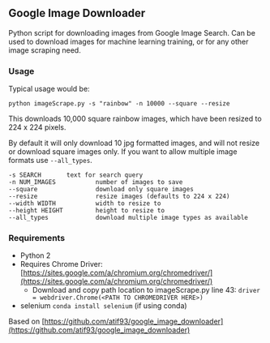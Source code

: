 ## Google Image Downloader

Python script for downloading images from Google Image Search. Can be used to download images for machine learning training, or for any other image scraping need.

### Usage
Typical usage would be:

`python imageScrape.py -s "rainbow" -n 10000 --square --resize`

This downloads 10,000 square rainbow images, which have been resized to 224 x 224 pixels.

By default it will only download 10 jpg formatted images, and will not resize or download square images only. If you want to allow multiple image formats use `--all_types`.

	-s SEARCH		text for search query
    -n NUM_IMAGES           number of images to save
    --square                download only square images
	--resize              	resize images (defaults to 224 x 224)
	--width WIDTH           width to resize to
	--height HEIGHT         height to resize to
	--all_types             download multiple image types as available

### Requirements

- Python 2
- Requires Chrome Driver: [https://sites.google.com/a/chromium.org/chromedriver/](https://sites.google.com/a/chromium.org/chromedriver/)
	- Download and copy path location to imageScrape.py line 43: `driver = webdriver.Chrome(<PATH TO CHROMEDRIVER HERE>)`
- selenium `conda install selenium` (if using conda)

Based on [https://github.com/atif93/google_image_downloader](https://github.com/atif93/google_image_downloader)
